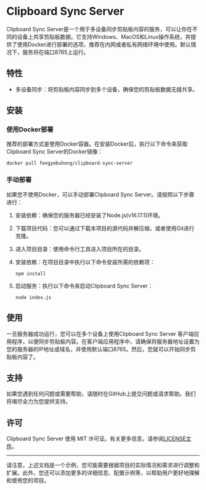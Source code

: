 
# Clipboard Sync Server

Clipboard Sync Server是一个用于多设备同步剪贴板内容的服务，可以让你在不同的设备上共享剪贴板数据。它支持Windows、MacOS和Linux操作系统，并提供了使用Docker进行部署的选项，推荐在内网或者私有网络环境中使用。默认情况下，服务将在端口8765上运行。

## 特性

- 多设备同步：将剪贴板内容同步到多个设备，确保您的剪贴板数据无缝共享。

## 安装

### 使用Docker部署

推荐的部署方式是使用Docker容器。在安装Docker后，执行以下命令来获取Clipboard Sync Server的Docker镜像：

```shell
docker pull fengyebuhong/clipboard-sync-server
```

### 手动部署

如果您不使用Docker，可以手动部署Clipboard Sync Server。请按照以下步骤进行：

1. 安装依赖：确保您的服务器已经安装了Node.js(v16.17.1)环境。

2. 下载项目代码：您可以通过下载本项目的源代码并解压缩，或者使用Git进行克隆。

3. 进入项目目录：使用命令行工具进入项目所在的目录。

4. 安装依赖：在项目目录中执行以下命令安装所需的依赖项：

   ```shell
   npm install
   ```

5. 启动服务：执行以下命令来启动Clipboard Sync Server：

   ```shell
   node index.js
   ```

## 使用

一旦服务器成功运行，您可以在多个设备上使用Clipboard Sync Server 客户端应用程序，以便同步剪贴板内容。在客户端应用程序中，请确保将服务器地址设置为您的服务器的IP地址或域名，并使用默认端口8765。然后，您就可以开始同步剪贴板内容了。

## 支持

如果您遇到任何问题或需要帮助，请随时在GitHub上提交问题或请求帮助。我们将竭尽全力为您提供支持。

## 许可

Clipboard Sync Server 使用 MIT 许可证。有关更多信息，请参阅[LICENSE文件](LICENSE)。

---

请注意，上述文档是一个示例，您可能需要根据项目的实际情况和需求进行调整和扩展。此外，您还可以添加更多的详细信息、配置示例等，以帮助用户更好地理解和使用您的项目。
